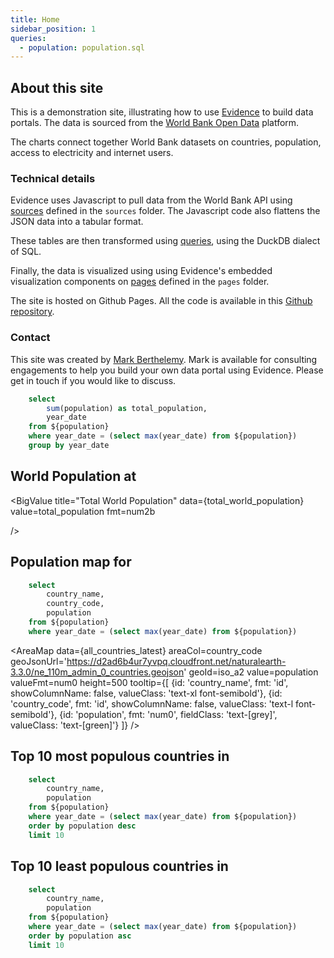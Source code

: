```yaml
---
title: Home
sidebar_position: 1
queries:
  - population: population.sql
---
```


## About this site

This is a demonstration site, illustrating how to use [Evidence](https://evidence.dev) to build data portals. The data is sourced from the [World Bank Open Data](https://data.worldbank.org/) platform.

The charts connect together World Bank datasets on countries, population, access to electricity and internet users.

### Technical details

Evidence uses Javascript to pull data from the World Bank API using [sources](https://docs.evidence.dev/core-concepts/data-sources/) defined in the `sources` folder. The Javascript code also flattens the JSON data into a tabular format.

These tables are then transformed using [queries](https://docs.evidence.dev/core-concepts/queries/), using the DuckDB dialect of SQL.

Finally, the data is visualized using using Evidence's embedded visualization components on [pages](https://docs.evidence.dev/core-concepts/pages/) defined in the `pages` folder.

The site is hosted on Github Pages. All the code is available in this [Github repository](https://github.com/berthelemy/evidence-world-bank-demo).

### Contact

This site was created by [Mark Berthelemy](https://consulting.berthelemy.net). Mark is available for consulting engagements to help you build your own data portal using Evidence. Please get in touch if you would like to discuss.

```sql total_world_population
    select 
        sum(population) as total_population,
        year_date
    from ${population}
    where year_date = (select max(year_date) from ${population})
    group by year_date
```

## World Population at <Value data={total_world_population} value=year_date fmt="YYYY" />

<BigValue
  title="Total World Population"
  data={total_world_population}
  value=total_population
  fmt=num2b
  
/>

## Population map for <Value data={total_world_population} value=year_date fmt="YYYY" />

```sql all_countries_latest
    select 
        country_name,
        country_code,
        population
    from ${population}
    where year_date = (select max(year_date) from ${population})
```

<AreaMap 
    data={all_countries_latest} 
    areaCol=country_code
    geoJsonUrl='https://d2ad6b4ur7yvpq.cloudfront.net/naturalearth-3.3.0/ne_110m_admin_0_countries.geojson'
    geoId=iso_a2
    value=population
    valueFmt=num0
    height=500
    tooltip={[
        {id: 'country_name', fmt: 'id', showColumnName: false, valueClass: 'text-xl font-semibold'},
        {id: 'country_code', fmt: 'id', showColumnName: false, valueClass: 'text-l font-semibold'},
        {id: 'population', fmt: 'num0', fieldClass: 'text-[grey]', valueClass: 'text-[green]'}
    ]}
/>

## Top 10 most populous countries in <Value data={total_world_population} value=year_date fmt="YYYY" />

```sql top10
    select 
        country_name,
        population
    from ${population}
    where year_date = (select max(year_date) from ${population})
    order by population desc
    limit 10
```

<BarChart
  title="Top 10 Most Populous Countries"
  x=country_name
  y=population
  data={top10}
  sortBy=y
  sortOrder=desc
  limit=10
  xAxisTitle="Country"
  yAxisTitle="Population"
  yAxisFormat=","
  height=400
  />

## Top 10 least populous countries in <Value data={total_world_population} value=year_date fmt="YYYY" />

```sql bottom10
    select 
        country_name,
        population
    from ${population}
    where year_date = (select max(year_date) from ${population})
    order by population asc
    limit 10
```

<BarChart
  title="Top 10 Most Populous Countries"
  x=country_name
  y=population
  data={bottom10}
  sortBy=y
  sortOrder=desc
  limit=10
  xAxisTitle="Country"
  yAxisTitle="Population"
  yAxisFormat=","
  height=400
  />